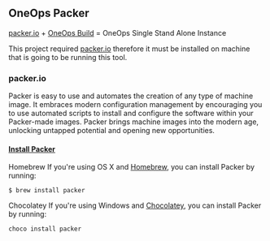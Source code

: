 ## OneOps Packer 

[packer.io](https://www.packer.io/) + [OneOps Build](https://github.com/oneops/oneops-build-converter) = OneOps Single Stand Alone Instance

This project required [packer.io](https://www.packer.io) therefore it must be installed on machine that is going to be running this tool.

### packer.io

Packer is easy to use and automates the creation of any type of machine image. It embraces modern configuration management by encouraging you to use automated scripts to install and configure the software within your Packer-made images. Packer brings machine images into the modern age, unlocking untapped potential and opening new opportunities.

#### [Install Packer](https://www.packer.io/intro/getting-started/install.html)

Homebrew
If you're using OS X and [Homebrew](https://brew.sh), you can install Packer by running:
```
$ brew install packer
```
Chocolatey
If you're using Windows and [Chocolatey](http://chocolatey.org/), you can install Packer by running:
```
choco install packer
```
